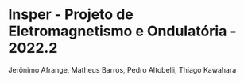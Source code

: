 # Insper - Projeto de Eletromagnetismo e Ondulatória - 2022.2

Jerônimo Afrange, Matheus Barros, Pedro Altobelli, Thiago Kawahara